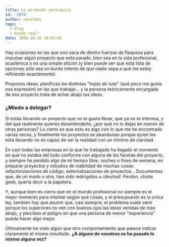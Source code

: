 ```yaml
---
title: La pirámide jerárquica
id: '1074'
author: neverbot
tags:
  - blog
  - mundo real™
date: 2008-10-28 16:03:02
---
```


Hay ocasiones en las que uno saca de dentro fuerzas de flaqueza para impulsar algún proyecto que está parado, bien sea en la vida profesional, académica o en una simple afición (y bien puede ser que esta lista de opciones sólo sea un burdo intento de que nadie sepa a qué me estoy refiriendo exactamente).

Propones ideas, planificas las distintas "_hojas de ruta_" (qué poco me gusta esa expresión) en las que trabajar... y la persona teóricamente encargada de ese proyecto trata de echar abajo tus ideas.

### ¿Miedo a delegar?

Si estás llevando un proyecto que no te gusta llevar, que ya no te interesa, y del que realmente quieres desentenderte, ¿por qué no lo dejas en manos de otras personas? Lo cierto es que esto es algo con lo que me he encontrado varias veces, y finalmente los proyectos se abandonan porque quien los está llevando no es capaz de ver la realidad con un mínimo de claridad.

En casi todas las empresas en la que he trabajado ha llegado el momento en que no estaba del todo conforme con alguna de las facetas del proyecto, y siempre he perdido algo de mi tiempo libre, noches o fines de semana, en preparar proyectos y estudios de viabilidad de muchas cosas: refactorizaciones de código, externalizaciones de proyectos... Documentos que, de un modo u otro, han sido redirigidos a _/dev/null_. Perdón, chiste geek, quería decir a la papelera.

Y, aunque bien es cierto que en el mundo profesional no siempre es el mejor momento para intentar según qué cosas, y el presupuesto es la única ley, también hay que asumir que, casi siempre, el problema suele venir porque los superiores no ven con buenos ojos las ideas venidas de más abajo, y perciben el peligro en que una persona de menor "experiencia" pueda hacer algo mejor.

Últimamente he visto algún que otro comportamiento que parece indicar claramente el mismo resultado. **¿A alguno de vosotros os ha pasado lo mismo alguna vez?**